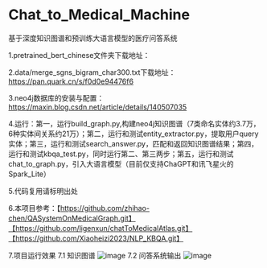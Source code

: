 # Chat_to_Medical_Machine
基于深度知识图谱和预训练大语言模型的医疗问答系统

1.pretrained_bert_chinese文件夹下载地址：

2.data/merge_sgns_bigram_char300.txt下载地址：https://pan.quark.cn/s/f0d0e94476f6

3.neo4j数据库的安装与配置：https://maxin.blog.csdn.net/article/details/140507035

4.运行：第一，运行build_graph.py,构建neo4j知识图谱（7类命名实体约3.7万，6种实体间关系约21万）；第二，运行和测试entity_extractor.py，提取用户query实体；第三，运行和测试search_answer.py，匹配和返回知识图谱结果；第四，运行和测试kbqa_test.py，同时运行第二、第三两步；第五，运行和测试chat_to_graph.py，引入大语言模型（目前仅支持ChaGPT和讯飞星火的Spark_Lite）

5.代码复用请标明出处

6.本项目参考：【https://github.com/zhihao-chen/QASystemOnMedicalGraph.git】【https://github.com/ligenxun/chatToMedicalAtlas.git】【https://github.com/Xiaoheizi2023/NLP_KBQA.git】

7.项目运行效果
7.1 知识图谱
![image](https://github.com/user-attachments/assets/5a0b9b18-ac7d-42bc-9065-754bf51b3d21)
7.2 问答系统输出
![image](https://github.com/user-attachments/assets/0606b4d9-773c-4211-b027-1d192ad59e9c)
